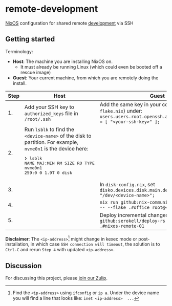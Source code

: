# remote-development

[NixOS](https://nixos.asia/en/nixos) configuration for shared remote [development](https://nixos.asia/en/dev) via SSH

## Getting started

Terminology:

- **Host**: The machine you are installing NixOS on.
  - It must already be running Linux (which could even be booted off a rescue image)
- **Guest**: Your current machine, from which you are remotely doing the install.

| Step | Host | Guest |
| ---- | ------ | ---- |
| 1.   | Add your SSH key to `authorized_keys` file in `/root/.ssh` | Add the same key in your configuration (here, `flake.nix`) under: `users.users.root.openssh.authorizedKeys.keys = [ "<your-ssh-key>" ];` |
| 2.   | Run `lsblk` to find the `<device-name>` of the disk to partition. For example, `nvme0n1` is the device here: <br><pre>❯ lsblk<br>NAME        MAJ:MIN RM  SIZE RO TYPE<br>nvme0n1     259:0    0  1.9T  0 disk</pre> | |
| 3.   | | In `disk-config.nix`, set `disko.devices.disk.main.device = "/dev/<device-name>";` |
| 4.   | | `nix run github:nix-community/nixos-anywhere -- --flake .#office root@<ip-address>` |
| 5.   | | Deploy incremental changes with `nix run github:serokell/deploy-rs -- --remote-build .#nixos-remote-01` |

**Disclaimer**: The `<ip-address>`[^1] might change in kexec mode or post-installation, in which case `SSH connection will timeout`, the solution is to `Ctrl-C` and rerun `Step 4` with updated `<ip-address>`.
[^1]: Find the `<ip-address>` using `ifconfig` or `ip a`. Under the device name you will find a line that looks like: `inet <ip-address>  ...`

## Discussion

For discussing this project, please [join our Zulip](https://nixos.zulipchat.com/#narrow/stream/413948-nixos).
